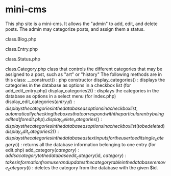 # mini-cms
This php site is a mini-cms. It allows the "admin" to add, edit, and delete posts. The admin may categorize posts, and assign them a status.

class.Blog.php

class.Entry.php

class.Status.php

class.Category.php
class that controls the different categories that may be assigned to a post, such as "art" or "history"
The following methods are in this class:
__construct() : php constructor
display_categories() : displays the categories in the database as options in a checkbox list (for add_edit_entry.php)
display_categories2() : displays the categories in the database as options in a select menu (for index.php)
display_edit_categories($entry_id) : displays the categories in the database as options in a checkbox list, automatically checking the boxes that correspond with the particular entry being edited (for edit.php).
display_delete_categories() : displays the categories in the database as options in a checkbox list (to be deleted)
display_edit_categories2() : displays the categories in the database as text inputs for the user to edit
single_category($i) : returns all the database information belonging to one entry (for edit.php)
add_category($category) : adds a category to the database
edit_category($id, $category) : takes information from user and updates the category table in the database
remove_category($i) : deletes the category from the database with the given $id.
